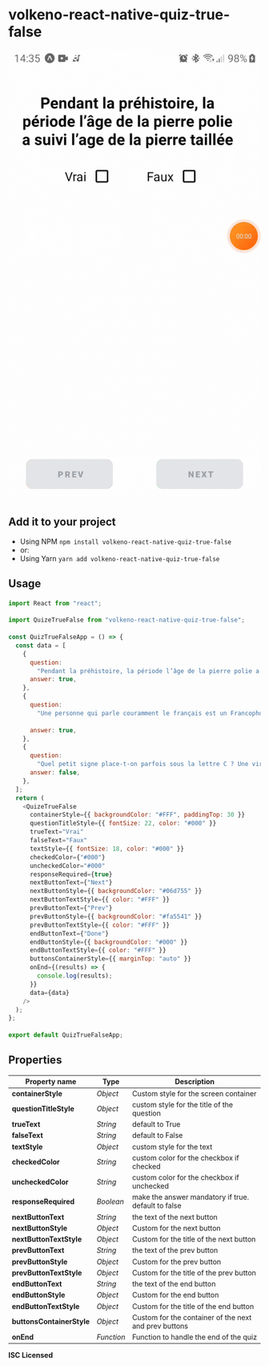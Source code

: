 # volkeno-react-native-quiz-true-false

![Single select](https://raw.githubusercontent.com/VolkenoMakers/react-native-quiz-true-false/main/demo.gif)

## Add it to your project

- Using NPM
  `npm install volkeno-react-native-quiz-true-false`
- or:
- Using Yarn
  `yarn add volkeno-react-native-quiz-true-false`

## Usage

```javascript
import React from "react";

import QuizeTrueFalse from "volkeno-react-native-quiz-true-false";

const QuizTrueFalseApp = () => {
  const data = [
    {
      question:
        "Pendant la préhistoire, la période l’âge de la pierre polie a suivi l’age de la pierre taillée",
      answer: true,
    },
    {
      question:
        "Une personne qui parle couramment le français est un Francophone :",

      answer: true,
    },
    {
      question:
        "Quel petit signe place-t-on parfois sous la lettre C ? Une virgule",
      answer: false,
    },
  ];
  return (
    <QuizeTrueFalse
      containerStyle={{ backgroundColor: "#FFF", paddingTop: 30 }}
      questionTitleStyle={{ fontSize: 22, color: "#000" }}
      trueText="Vrai"
      falseText="Faux"
      textStyle={{ fontSize: 18, color: "#000" }}
      checkedColor={"#000"}
      uncheckedColor="#000"
      responseRequired={true}
      nextButtonText={"Next"}
      nextButtonStyle={{ backgroundColor: "#06d755" }}
      nextButtonTextStyle={{ color: "#FFF" }}
      prevButtonText={"Prev"}
      prevButtonStyle={{ backgroundColor: "#fa5541" }}
      prevButtonTextStyle={{ color: "#FFF" }}
      endButtonText={"Done"}
      endButtonStyle={{ backgroundColor: "#000" }}
      endButtonTextStyle={{ color: "#FFF" }}
      buttonsContainerStyle={{ marginTop: "auto" }}
      onEnd={(results) => {
        console.log(results);
      }}
      data={data}
    />
  );
};

export default QuizTrueFalseApp;
```

## Properties

| Property name             | Type       | Description                                           |
| ------------------------- | ---------- | ----------------------------------------------------- |
| **containerStyle**        | _Object_   | Custom style for the screen container                 |
| **questionTitleStyle**    | _Object_   | custom style for the title of the question            |
| **trueText**              | _String_   | default to True                                       |
| **falseText**             | _String_   | default to False                                      |
| **textStyle**             | _Object_   | custom style for the text                             |
| **checkedColor**          | _String_   | custom color for the checkbox if checked              |
| **uncheckedColor**        | _String_   | custom color for the checkbox if unchecked            |
| **responseRequired**      | _Boolean_  | make the answer mandatory if true. default to false   |
| **nextButtonText**        | _String_   | the text of the next button                           |
| **nextButtonStyle**       | _Object_   | Custom for the next button                            |
| **nextButtonTextStyle**   | _Object_   | Custom for the title of the next button               |
| **prevButtonText**        | _String_   | the text of the prev button                           |
| **prevButtonStyle**       | _Object_   | Custom for the prev button                            |
| **prevButtonTextStyle**   | _Object_   | Custom for the title of the prev button               |
| **endButtonText**         | _String_   | the text of the end button                            |
| **endButtonStyle**        | _Object_   | Custom for the end button                             |
| **endButtonTextStyle**    | _Object_   | Custom for the title of the end button                |
| **buttonsContainerStyle** | _Object_   | Custom for the container of the next and prev buttons |
| **onEnd**                 | _Function_ | Function to handle the end of the quiz                |

**ISC Licensed**
